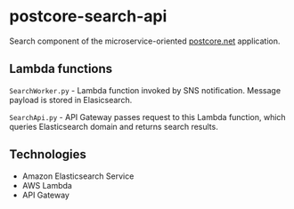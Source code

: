 # postcore-search-api

Search component of the microservice-oriented [postcore.net](https://github.com/mikeacosta/postcore-web) application.

## Lambda functions
`SearchWorker.py` - Lambda function invoked by SNS notification.  Message payload is stored in Elasicsearch.

`SearchApi.py` - API Gateway passes request to this Lambda function, which queries Elasticsearch domain and returns search results.

## Technologies
* Amazon Elasticsearch Service
* AWS Lambda
* API Gateway